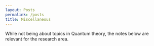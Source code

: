 ```yaml
---
layout: Posts
permalink: /posts
title: Miscellaneous
---
```


While not being about topics in Quantum theory, the notes below are relevant for the research area.